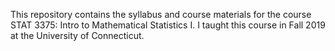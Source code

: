 This repository contains the syllabus and course materials for the course STAT 3375: Intro to Mathematical Statistics I. I taught this course in Fall 2019 at the University of Connecticut.
